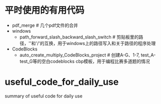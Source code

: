 
# 平时使用的有用代码
- pdf_merge # 几个pdf文件的合并
- windows
  - path_forward_slash_backward_slash_switch # 剪贴板里的路径，'\'和'/'的互换，用于windows上的路径写入和关于路径的程序处理
- CodeBlocks
  - auto_create_multiply_CodeBlocks_project # 创建A-G、1-7, test_A-test_G等的空白codeblocks cbp模板，用于编程比赛多道题的情况

# useful_code_for_daily_use
summary of useful code for daily use
